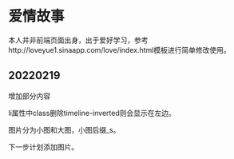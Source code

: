 # 爱情故事

本人并非前端页面出身，出于爱好学习，参考http://loveyue1.sinaapp.com/love/index.html模板进行简单修改使用。

## 20220219
增加部分内容

li属性中class删除timeline-inverted则会显示在左边。

图片分为小图和大图，小图后缀_s。

下一步计划添加图片。

